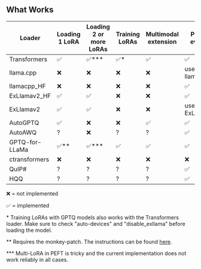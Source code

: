 ## What Works

| Loader         | Loading 1 LoRA | Loading 2 or more LoRAs | Training LoRAs | Multimodal extension | Perplexity evaluation |
|----------------|----------------|-------------------------|----------------|----------------------|-----------------------|
| Transformers   |       ✅       |           ✅\*\*\*      |       ✅\*     |          ✅          |           ✅          |
| llama.cpp      |       ❌       |           ❌            |       ❌       |          ❌          |    use llamacpp_HF    |
| llamacpp_HF    |       ❌       |           ❌            |       ❌       |          ❌          |           ✅          |
| ExLlamav2_HF   |       ✅       |           ✅            |       ❌       |          ❌          |           ✅          |
| ExLlamav2      |       ✅       |           ✅            |       ❌       |          ❌          |   use ExLlamav2_HF    |
| AutoGPTQ       |       ✅       |           ❌            |       ❌       |          ✅          |           ✅          |
| AutoAWQ        |       ?        |           ❌            |       ?        |          ?           |           ✅          |
| GPTQ-for-LLaMa |       ✅\*\*   |           ✅\*\*\*      |       ✅       |          ✅          |           ✅          |
| ctransformers  |       ❌       |           ❌            |       ❌       |          ❌          |           ❌          |
| QuIP#          |       ?        |           ?             |       ?        |          ?           |           ✅          |
| HQQ            |       ?        |           ?             |       ?        |          ?           |           ✅          |

❌ = not implemented

✅ = implemented

\* Training LoRAs with GPTQ models also works with the Transformers loader. Make sure to check "auto-devices" and "disable_exllama" before loading the model.

\*\* Requires the monkey-patch. The instructions can be found [here](https://github.com/coozila/pythos-webui/wiki/08-%E2%80%90-Additional-Tips#using-loras-with-gptq-for-llama).

\*\*\* Multi-LoRA in PEFT is tricky and the current implementation does not work reliably in all cases.
